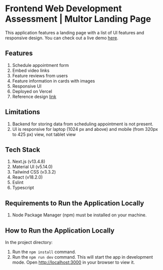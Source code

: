 # Frontend Web Development Assessment | Multor Landing Page

This application features a landing page with a list of UI features and responsive design. You can check out a live demo [here]([https://q-rate-task.vercel.app/](https://multor-landing-page-mlyjtrhhn-madhavkabra730-gmailcom.vercel.app/)).

## Features

1. Schedule appointment form
2. Embed video links
3. Feature reviews from users
4. Feature information in cards with images
5. Responsive UI
6. Deployed on Vercel
7. Reference design [link](https://templates.unbounce.com/multor/)

## Limitations

1. Backend for storing data from scheduling appointment is not present.
2. UI is responsive for laptop (1024 px and above) and mobile (from 320px to 425 px) view, not tablet view

## Tech Stack

1. Next.js (v13.4.8)
2. Material UI (v5.14.0)
3. Tailwind CSS (v3.3.2)
4. React (v18.2.0)
5. Eslint
6. Typescript

## Requirements to Run the Application Locally

1. Node Package Manager (npm) must be installed on your machine.

## How to Run the Application Locally

In the project directory:

1. Run the `npm install` command.
2. Run the `npm run dev` command. This will start the app in development mode. Open [http://localhost:3000](http://localhost:3000) in your browser to view it.
